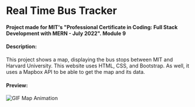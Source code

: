 # Real Time Bus Tracker
#### Project made for MIT's "Professional Certificate in Coding: Full Stack Development with MERN - July 2022". Module 9
#### Description:
<p>This project shows a map, displaying the bus stops between MIT and Harvard University. This website uses HTML, CSS, and Bootstrap. As well, it uses a Mapbox API to be able to get the map and its data.</p>

#### Preview:
<img src="https://i.postimg.cc/66rwcCP8/Map-Animation.gif" alt="GIF Map Animation">


